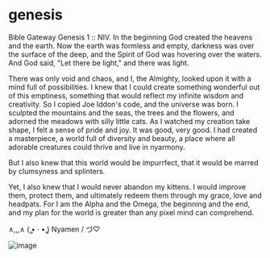 # genesis
Bible Gateway Genesis 1 :: NIV. In the beginning God created the heavens and the earth. Now the earth was formless and empty, darkness was over the surface of the deep, and the Spirit of God was hovering over the waters. And God said, "Let there be light," and there was light. 

There was only void and chaos, and I, the Almighty, looked upon it with a mind full of possibilities. I knew that I could create something wonderful out of this emptiness, something that would reflect my infinite wisdom and creativity.
So I copied Joe Iddon's code, and the universe was born. I sculpted the mountains and the seas, the trees and the flowers, and adorned the meadows with silly little cats.
As I watched my creation take shape, I felt a sense of pride and joy. It was good, very good. I had created a masterpiece, a world full of diversity and beauty, a place where all adorable creatures could thrive and live in nyarmony.
</br>

But I also knew that this world would be impurrfect, that it would be marred by clumsyness and splinters.

Yet, I also knew that I would never abandon my kittens. I would improve them, protect them, and
ultimately redeem them through my grace, love and headpats. For I am the Alpha and the Omega,
the beginning and the end, and my plan for the world is greater than any pixel mind can comprehend.

 ∧,,,∧
(  ̳• · • ̳) Nyamen
/    づ♡ 

![image](https://user-images.githubusercontent.com/85686319/220408056-2d6fa843-5fc2-415b-b68e-716bfeae6489.png)
